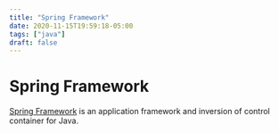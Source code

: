 ```yaml
---
title: "Spring Framework"
date: 2020-11-15T19:59:18-05:00
tags: ["java"]
draft: false
---
```


# Spring Framework 

[Spring Framework](https://spring.io/projects/spring-framework) is an application framework and inversion of control container for Java.

